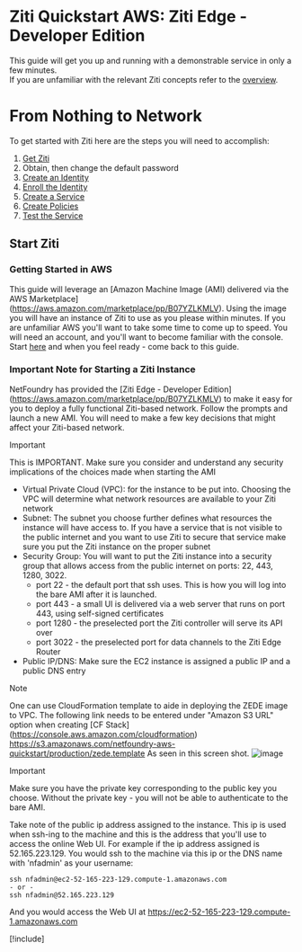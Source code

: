 # Ziti Quickstart AWS: Ziti Edge - Developer Edition

This guide will get you up and running with a demonstrable service in only a few minutes.  
If you are unfamiliar with the relevant Ziti concepts refer to the [overview](~/ziti/overview.md).

# From Nothing to Network

To get started with Ziti here are the steps you will need to accomplish:

1. [Get Ziti](#start-ziti)
  1. Obtain, then change the default password
1. [Create an Identity](#create-an-identity)
  1. [Enroll the Identity](#enroll-the-new-identity)
1. [Create a Service](#create-a-service)
1. [Create Policies](#create-policies)
1. [Test the Service](#test-it)

## Start Ziti

### Getting Started in AWS

This guide will leverage an [Amazon Machine Image (AMI) delivered via the AWS Marketplace]
(https://aws.amazon.com/marketplace/pp/B07YZLKMLV).
Using the image you will have an instance of Ziti to use as you please within minutes. If you are
unfamiliar AWS you'll want to take some time to come up to speed. You will need an account, and
you'll want to become familiar with the console. Start
[here](https://docs.aws.amazon.com/whitepapers/latest/aws-overview/introduction.html)
and when you feel ready - come back to this guide.

### Important Note for Starting a Ziti Instance

NetFoundry has provided the [Ziti Edge - Developer Edition]
(https://aws.amazon.com/marketplace/pp/B07YZLKMLV) to make it easy for you to deploy a fully functional
Ziti-based network.  Follow the prompts and launch a new AMI.  You will need to make a few key decisions
that might affect your Ziti-based network.

> [!IMPORTANT]
> This is IMPORTANT. Make sure you consider and understand any security implications of the choices made
> when starting the AMI

* Virtual Private Cloud (VPC): for the instance to be put into. Choosing the VPC will determine what network
resources are available to your Ziti network
* Subnet: The subnet you choose further defines what resources the instance will have access to. If you have
a service that is not visible to the public internet and you want to use Ziti to secure that service
make sure you put the Ziti instance on the proper subnet
* Security Group: You will want to put the Ziti instance into a security group that allows access from
the public internet on ports: 22, 443, 1280, 3022.
  * port 22 - the default port that ssh uses. This is how you will log into the bare AMI after it is launched.
  * port 443 - a small UI is delivered via a web server that runs on port 443, using self-signed certificates
  * port 1280 - the preselected port the Ziti controller will serve its API over
  * port 3022 - the preselected port for data channels to the Ziti Edge Router
* Public IP/DNS: Make sure the EC2 instance is assigned a public IP and a public DNS entry

> [!NOTE]
> One can use CloudFormation template to aide in deploying the ZEDE image to VPC. The following link
> needs to be entered under "Amazon S3 URL" option when creating [CF Stack] (https://console.aws.amazon.com/cloudformation)
> https://s3.amazonaws.com/netfoundry-aws-quickstart/production/zede.template
> As seen in this screen shot.
> ![image](~/images/cloudformation01.png)

> [!IMPORTANT]
> Make sure you have the private key corresponding to the public key you choose.
> Without the private key - you will not be able to authenticate to the bare AMI.

Take note of the public ip address assigned to the instance. This ip is used when ssh-ing to the machine and
this is the address that you'll use to access the online Web UI. For example if the ip address assigned is
52.165.223.129. You would ssh to the machine via this ip or the DNS name with 'nfadmin' as your username:

    ssh nfadmin@ec2-52-165-223-129.compute-1.amazonaws.com
    - or -
    ssh nfadmin@52.165.223.129

And you would access the Web UI at https://ec2-52-165-223-129.compute-1.amazonaws.com


[!include[](./common-quickstart.md)]
